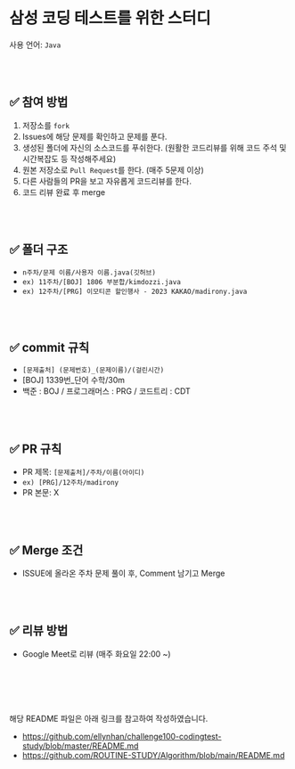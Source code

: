 # 삼성 코딩 테스트를 위한 스터디
사용 언어: `Java`

<br />
<br />

## ✅ 참여 방법
1. 저장소를 `fork` 
2. Issues에 해당 문제를 확인하고 문제를 푼다.
3. 생성된 폴더에 자신의 소스코드를 푸쉬한다. (원활한 코드리뷰를 위해 코드 주석 및 시간복잡도 등 작성해주세요)
4. 원본 저장소로 `Pull Request`를 한다. (매주 5문제 이상)
5. 다른 사람들의 PR을 보고 자유롭게 코드리뷰를 한다.
6. 코드 리뷰 완료 후 merge 



<br />
<br />

## ✅ 폴더 구조
- `n주차/문제 이름/사용자 이름.java(깃허브)`
- `ex) 11주차/[BOJ] 1806 부분합/kimdozzi.java`
- `ex) 12주차/[PRG] 이모티콘 할인행사 - 2023 KAKAO/madirony.java`

<br />
<br />

## ✅ commit 규칙
- `[문제출처] (문제번호)_(문제이름)/(걸린시간)`
- [BOJ] 1339번_단어 수학/30m
- 백준 : BOJ / 프로그래머스 : PRG / 코드트리 : CDT

<br />
<br />

## ✅ PR 규칙
- PR 제목: `[문제출처]/주차/이름(아이디)`
- `ex) [PRG]/12주차/madirony`
- PR 본문: X

<br />
<br />

## ✅ Merge 조건
- ISSUE에 올라온 주차 문제 풀이 후, Comment 남기고 Merge

<br />
<br />

## ✅ 리뷰 방법
- Google Meet로 리뷰 (매주 화요일 22:00 ~)

<br />
<br />
<br />
<br />

해당 README 파일은 아래 링크를 참고하여 작성하였습니다. 
- https://github.com/ellynhan/challenge100-codingtest-study/blob/master/README.md 
- https://github.com/ROUTINE-STUDY/Algorithm/blob/main/README.md

